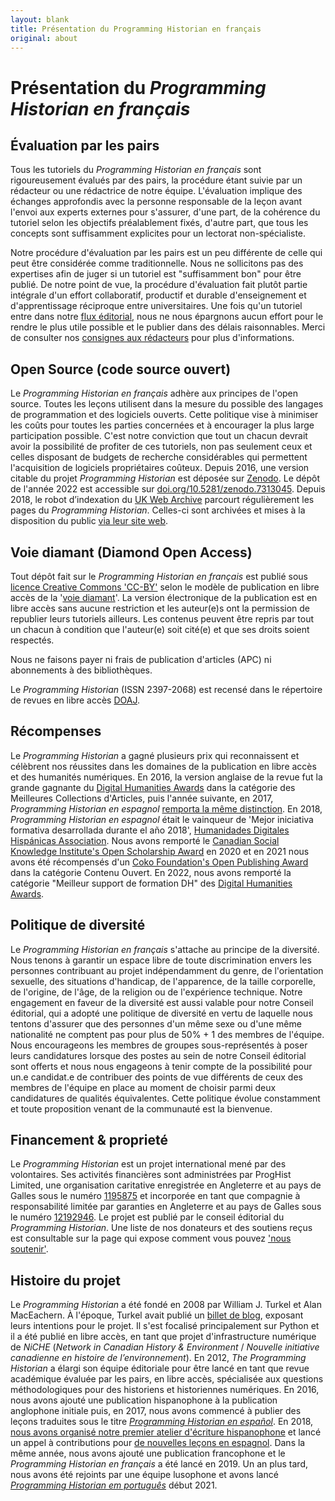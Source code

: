 ```yaml
---
layout: blank
title: Présentation du Programming Historian en français
original: about
---
```


# Présentation du _Programming Historian en français_


## Évaluation par les pairs
Tous les tutoriels du _Programming Historian en français_ sont rigoureusement évalués par des pairs, la procédure étant suivie par un rédacteur ou une rédactrice de notre équipe. L'évaluation implique des échanges approfondis avec la personne responsable de la leçon avant l'envoi aux experts externes pour s'assurer, d'une part, de la cohérence du tutoriel selon les objectifs préalablement fixés, d'autre part, que tous les concepts sont suffisamment explicites pour un lectorat non-spécialiste.

Notre procédure d'évaluation par les pairs est un peu différente de celle qui peut être considérée comme traditionnelle. Nous ne sollicitons pas des expertises afin de juger si un tutoriel est "suffisamment bon" pour être publié. De notre point de vue, la procédure d'évaluation fait plutôt partie intégrale d'un effort collaboratif, productif et durable d'enseignement et d'apprentissage réciproque entre universitaires. Une fois qu'un tutoriel entre dans notre [flux éditorial]({{site.baseurl}}/fr/consignes-auteurs), nous ne nous épargnons aucun effort pour le rendre le plus utile possible et le publier dans des délais raisonnables. Merci de consulter nos [consignes aux rédacteurs]({{site.baseurl}}/fr/consignes-redacteurs) pour plus d'informations.


## Open Source (code source ouvert)
Le _Programming Historian en français_ adhère aux principes de l'open source. Toutes les leçons utilisent dans la mesure du possible des langages de programmation et des logiciels ouverts. Cette politique vise à minimiser les coûts pour toutes les parties concernées et à encourager la plus large participation possible. C'est notre conviction que tout un chacun devrait avoir la possibilité de profiter de ces tutoriels, non pas seulement ceux et celles disposant de budgets de recherche considérables qui permettent l'acquisition de logiciels propriétaires coûteux. Depuis 2016, une version citable du projet _Programming Historian_ est déposée sur [Zenodo](https://zenodo.org/). Le dépôt de l'année 2022 est accessible sur [doi.org/10.5281/zenodo.7313045](https://doi.org/10.5281/zenodo.7313045). Depuis 2018, le robot d’indexation du [UK Web Archive](https://www.webarchive.org.uk/) parcourt régulièrement les pages du _Programming Historian_. Celles-ci sont archivées et mises à la disposition du public [via leur site web](https://www.webarchive.org.uk/wayback/en/archive/*/http://programminghistorian.org/).


## Voie diamant (Diamond Open Access)
Tout dépôt fait sur le _Programming Historian en français_ est publié sous [licence Creative Commons 'CC-BY'](https://creativecommons.org/licenses/by/4.0/deed.fr) selon le modèle de publication en libre accès de la '[voie diamant](https://fr.wikipedia.org/wiki/Libre_acc%C3%A8s_(%C3%A9dition_scientifique)#La_voie_diamant)'. La version électronique de la publication est en libre accès sans aucune restriction et les auteur(e)s ont la permission de republier leurs tutoriels ailleurs. Les contenus peuvent être repris par tout un chacun à condition que l'auteur(e) soit cité(e) et que ses droits soient respectés.

Nous ne faisons payer ni frais de publication d'articles (APC) ni abonnements à des bibliothèques.

Le _Programming Historian_ (ISSN 2397-2068) est recensé dans le répertoire de revues en libre accès [DOAJ](https://doaj.org/toc/2397-2068).


## Récompenses
Le _Programming Historian_ a gagné plusieurs prix qui reconnaissent et célèbrent nos réussites dans les domaines de la publication en libre accès et des humanités numériques. En 2016, la version anglaise de la revue fut la grande gagnante du [Digital Humanities Awards](http://dhawards.org/dhawards2016/results/) dans la catégorie des Meilleures Collections d'Articles, puis l'année suivante, en 2017, _Programming Historian en espagnol_ [remporta la même distinction](http://dhawards.org/dhawards2017/results/). En 2018, _Programming Historian en espagnol_ était le vainqueur de 'Mejor iniciativa formativa desarrollada durante el año 2018', [Humanidades Digitales Hispánicas Association](http://humanidadesdigitaleshispanicas.es/). Nous avons remporté le [Canadian Social Knowledge Institute's Open Scholarship Award](https://etcl.uvic.ca/events-activities/open-scholarship-awards/) en 2020 et en 2021 nous avons été récompensés d'un [Coko Foundation's Open Publishing Award](https://openpublishingawards.org/results/2021/index.html) dans la catégorie Contenu Ouvert. En 2022, nous avons remporté la catégorie "Meilleur support de formation DH" des [Digital Humanities Awards](http://dhawards.org/dhawards2022/results/).


## Politique de diversité

Le _Programming Historian en français_ s'attache au principe de la diversité. Nous tenons à garantir un espace libre de toute discrimination envers les personnes contribuant au projet indépendamment du genre, de l'orientation sexuelle, des situations d'handicap, de l'apparence, de la taille corporelle, de l'origine, de l'âge, de la religion ou de l'expérience technique. Notre engagement en faveur de la diversité est aussi valable pour notre Conseil éditorial, qui a adopté une politique de diversité en vertu de laquelle nous tentons d'assurer que des personnes d'un même sexe ou d'une même nationalité ne comptent pas pour plus de 50% + 1 des membres de l'équipe. Nous encourageons les membres de groupes sous-représentés à poser leurs candidatures lorsque des postes au sein de notre Conseil éditorial sont offerts et nous nous engageons à tenir compte de la possibilité pour un.e candidat.e de contribuer des points de vue différents de ceux des membres de l'équipe en place au moment de choisir parmi deux candidatures de qualités équivalentes. Cette politique évolue constamment et toute proposition venant de la communauté est la bienvenue.

## Financement & proprieté

Le _Programming Historian_ est un projet international mené par des volontaires. Ses activités financières sont administrées par ProgHist Limited, une organisation caritative enregistrée en Angleterre et au pays de Galles sous le numéro [1195875](https://register-of-charities.charitycommission.gov.uk/charity-search/-/charity-details/5181272/charity-overview) et incorporée en tant que compagnie à responsabilité limitée par garanties en Angleterre et au pays de Galles sous le numéro [12192946](https://beta.companieshouse.gov.uk/company/12192946). Le projet est publié par le conseil éditorial du _Programming Historian_.
Une liste de nos donateurs et des soutiens reçus est consultable sur la page qui expose comment vous pouvez ['nous soutenir']({{site.baseurl}}/fr/nous-soutenir).

## Histoire du projet

Le *Programming Historian* a été fondé en 2008 par William J. Turkel et Alan MacEachern. À l'époque, Turkel avait publié un [billet de blog](http://digitalhistoryhacks.blogspot.com/2008/01/programming-historian.html), exposant leurs intentions pour le projet. Il s'est focalisé principalement sur Python et il a été publié en libre accès, en tant que projet d'infrastructure numérique de *NiCHE* (*Network in Canadian History & Environment* / *Nouvelle initiative canadienne en histoire de l’environnement*). En 2012, *The Programming Historian* a élargi son équipe éditoriale pour être lancé en tant que revue académique évaluée par les pairs, en libre accès, spécialisée aux questions méthodologiques pour des historiens et historiennes numériques. En 2016, nous avons ajouté une publication hispanophone à la publication anglophone initiale puis, en 2017, nous avons commencé à publier des leçons traduites sous le titre *[Programming Historian en español]({{site.baseurl}}/es)*. En 2018, [nous avons organisé notre premier atelier d'écriture hispanophone](/posts/bogota-workshop-report) et lancé un appel à contributions pour [de nouvelles leçons en espagnol](/posts/convocatoria-de-tutoriales). Dans la même année, nous avons ajouté une publication francophone et le *Programming Historian en français* a été lancé en 2019. Un an plus tard, nous avons été rejoints par une équipe lusophone et avons lancé *[Programming Historian em português]({{site.baseurl}}/pt)* début 2021.
